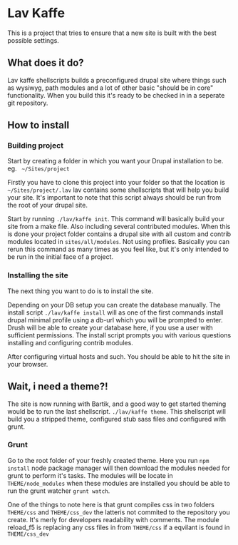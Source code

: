 # Lav Kaffe
This is a project that tries to ensure that a new site is built with the best possible settings.

## What does it do?
Lav kaffe shellscripts builds a preconfigured drupal site where things such as wysiwyg, path modules and a lot of other basic "should be in core" functionality. When you build this it's ready to be checked in in a seperate git repository.

## How to install

### Building project
Start by creating a folder in which you want your Drupal installation to be. eg. ` ~/Sites/project`

Firstly you have to clone this project into your folder so that the location is ` ~/Sites/project/.lav`
lav contains some shellscripts that will help you build your site.
It's important to note that this script always should be run from the root of your drupal site.

Start by running `./lav/kaffe init`. This command will basically build your site from a make file. Also including several contributed modules.
When this is done your project folder contains a drupal site with all custom and contrib modules located in `sites/all/modules`. Not using profiles.
Basically you can rerun this command as many times as you feel like, but it's only intended to be run in the initial face of a project.

### Installing the site
The next thing you want to do is to install the site.

Depending on your DB setup you can create the database manually. The install script  `./lav/kaffe install` will as one of the first commands install drupal minimal profile using a db-url
which you will be prompted to enter. Drush will be able to create your database here, if you use a user with sufficient permissions.
The install script prompts you with various questions installing and configuring contrib modules.

After configuring virtual hosts and such. You should be able to hit the site in your browser.

## Wait, i need a theme?!
The site is now running with Bartik, and a good way to get started theming would be to run the last shellscript. `./lav/kaffe theme`. This shellscript will build you a stripped theme, configured stub sass files and configured with grunt.

### Grunt

Go to the root folder of your freshly created theme. Here you run `npm install`
node package manager will then download the modules needed for grunt to perform it's tasks. The modules will be locate in `THEME/node_modules` when these modules are installed you should be able to run the grunt watcher `grunt watch`.

One of the things to note here is that grunt compiles css in two folders `THEME/css` and `THEME/css_dev` the latteris not commited to the repository you create. It's merly for developers readability with comments. The module reload_f5 is replacing any css files in from `THEME/css` if a eqvilant is found in `THEME/css_dev`

